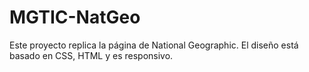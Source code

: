 # MGTIC-NatGeo
Este proyecto replica la página de National Geographic. El diseño está basado en CSS, HTML y es responsivo.
